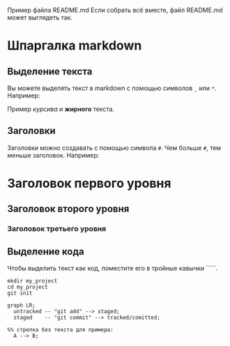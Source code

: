 Пример файла README.md
Если собрать всё вместе, файл README.md может выглядеть так.
# Шпаргалка markdown

## Выделение текста

Вы можете выделять текст в markdown с помощью символов `_` или `*`. Например:

Пример _курсива_ и **жирного** текста.

## Заголовки

Заголовки можно создавать с помощью символа `#`. Чем больше `#`, тем меньше заголовок. Например:

# Заголовок первого уровня
## Заголовок второго уровня
### Заголовок третьего уровня

## Выделение кода

Чтобы выделить текст как код, поместите его в тройные кавычки `````. 

```
mkdir my_project
cd my_project
git init
```


```mermaid
graph LR;
  untracked -- "git add" --> staged;
  staged    -- "git commit" --> tracked/comitted;

%% стрелка без текста для примера: 
  A --> B;
``` 
